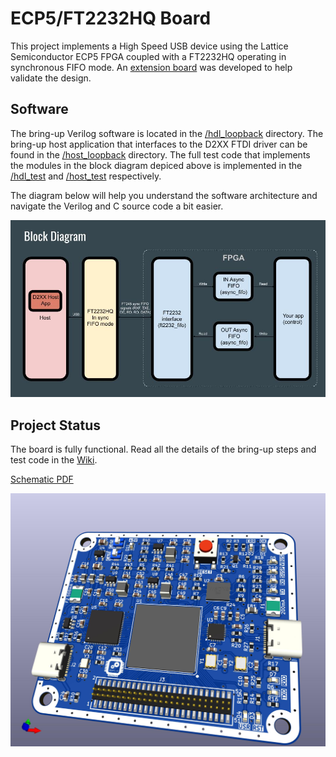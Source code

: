 # ECP5/FT2232HQ Board
This project implements a High Speed USB device using the Lattice Semiconductor ECP5 FPGA coupled with a FT2232HQ operating in synchronous FIFO mode. An [extension board](https://github.com/gildobjanschi/ECP5_BGA381_FT2232HQ_FIFO_EXT) was developed to help validate the design.

## Software
The bring-up Verilog software is located in the [/hdl_loopback](https://github.com/gildobjanschi/ECP5_BGA381_FT2232HQ_FIFO/tree/main/hdl_loopback) directory. The bring-up host application that interfaces to the D2XX FTDI driver can be found in the [/host_loopback](https://github.com/gildobjanschi/ECP5_BGA381_FT2232HQ_FIFO/tree/main/host_loopback) directory. The full test code that implements the modules in the block diagram depiced above is implemented in the [/hdl_test](https://github.com/gildobjanschi/ECP5_BGA381_FT2232HQ_FIFO/tree/main/hdl_test) and [/host_test](https://github.com/gildobjanschi/ECP5_BGA381_FT2232HQ_FIFO/tree/main/host_test) respectively.

The diagram below will help you understand the software architecture and navigate the Verilog and C source code a bit easier.

![Block Diagram](block_diagram.jpg)

## Project Status
The board is fully functional. Read all the details of the bring-up steps and test code in the [Wiki](https://github.com/gildobjanschi/ECP5_BGA381_FT2232HQ_FIFO/wiki).

[Schematic PDF](https://github.com/gildobjanschi/ECP5_BGA381_FT2232HQ_FIFO/blob/main/kicad/ECP5.pdf)

![Board rendering](https://github.com/gildobjanschi/ECP5_BGA381_FT2232HQ_FIFO/blob/main/ECP5.jpg)


